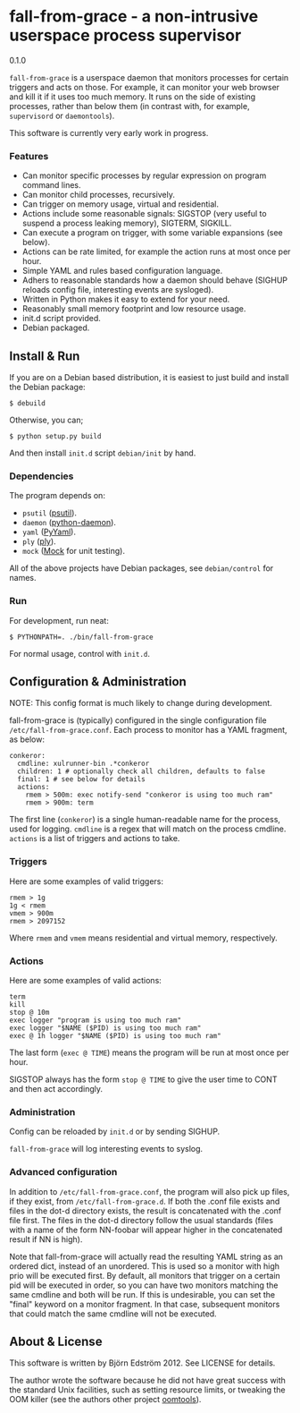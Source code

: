# fall-from-grace - a non-intrusive userspace process supervisor
0.1.0

`fall-from-grace` is a userspace daemon that monitors processes for certain triggers and acts on those. For example, it can monitor your web browser and kill it if it uses too much memory. It runs on the side of existing processes, rather than below them (in contrast with, for example, `supervisord` or `daemontools`).

This software is currently very early work in progress.

### Features

* Can monitor specific processes by regular expression on program command lines.
* Can monitor child processes, recursively.
* Can trigger on memory usage, virtual and residential.
* Actions include some reasonable signals: SIGSTOP (very useful to suspend a process leaking memory), SIGTERM, SIGKILL.
* Can execute a program on trigger, with some variable expansions (see below).
* Actions can be rate limited, for example the action runs at most once per hour.
* Simple YAML and rules based configuration language.
* Adhers to reasonable standards how a daemon should behave (SIGHUP reloads config file, interesting events are sysloged).
* Written in Python makes it easy to extend for your need.
* Reasonably small memory footprint and low resource usage.
* init.d script provided.
* Debian packaged.

## Install & Run

If you are on a Debian based distribution, it is easiest to just build and install the Debian package:

    $ debuild

Otherwise, you can;

    $ python setup.py build

And then install `init.d` script `debian/init` by hand.

### Dependencies

The program depends on:

- `psutil` ([psutil](http://code.google.com/p/psutil/)).
- `daemon` ([python-daemon](http://pypi.python.org/pypi/python-daemon/)).
- `yaml` ([PyYaml](http://pyyaml.org/)).
- `ply` ([ply](http://www.dabeaz.com/ply/)).
- `mock` ([Mock](http://www.voidspace.org.uk/python/mock/) for unit testing).

All of the above projects have Debian packages, see `debian/control` for names.

### Run

For development, run neat:

    $ PYTHONPATH=. ./bin/fall-from-grace

For normal usage, control with `init.d`.

## Configuration & Administration

NOTE: This config format is much likely to change during development.

fall-from-grace is (typically) configured in the single configuration file `/etc/fall-from-grace.conf`. Each process to monitor has a YAML fragment, as below:

    conkeror:
      cmdline: xulrunner-bin .*conkeror
      children: 1 # optionally check all children, defaults to false
      final: 1 # see below for details
      actions:
        rmem > 500m: exec notify-send "conkeror is using too much ram"
        rmem > 900m: term

The first line (`conkeror`) is a single human-readable name for the process, used for logging. `cmdline` is a regex that will match on the process cmdline. `actions` is a list of triggers and actions to take.

### Triggers

Here are some examples of valid triggers:

    rmem > 1g
    1g < rmem
    vmem > 900m
    rmem > 2097152

Where `rmem` and `vmem` means residential and virtual memory, respectively.

### Actions

Here are some examples of valid actions:

    term
    kill
    stop @ 10m
    exec logger "program is using too much ram"
    exec logger "$NAME ($PID) is using too much ram"
    exec @ 1h logger "$NAME ($PID) is using too much ram"

The last form (`exec @ TIME`) means the program will be run at most once per hour.

SIGSTOP always has the form `stop @ TIME` to give the user time to CONT and then act accordingly.

### Administration

Config can be reloaded by `init.d` or by sending SIGHUP.

`fall-from-grace` will log interesting events to syslog.

### Advanced configuration

In addition to `/etc/fall-from-grace.conf`, the program will also pick up files, if they exist, from `/etc/fall-from-grace.d`. If both the .conf file exists and files in the dot-d directory exists, the result is concatenated with the .conf file first. The files in the dot-d directory follow the usual standards (files with a name of the form NN-foobar will appear higher in the concatenated result if NN is high).

Note that fall-from-grace will actually read the resulting YAML string as an ordered dict, instead of an unordered. This is used so a monitor with high prio will be executed first. By default, all monitors that trigger on a certain pid will be executed in order, so you can have two monitors matching the same cmdline and both will be run. If this is undesirable, you can set the "final" keyword on a monitor fragment. In that case, subsequent monitors that could match the same cmdline will not be executed.

## About & License

This software is written by Björn Edström 2012. See LICENSE for details.

The author wrote the software because he did not have great success with the standard Unix facilities, such as setting resource limits, or tweaking the OOM killer (see the authors other project [oomtools](https://github.com/bjornedstrom/oomtools)).
